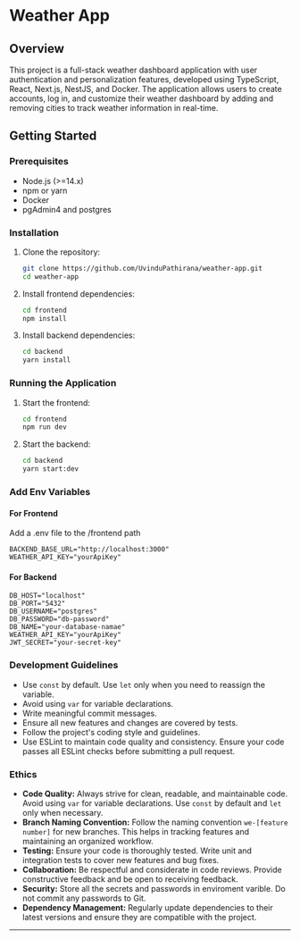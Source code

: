 # Weather App

## Overview
This project is a full-stack weather dashboard application with user authentication and personalization features, developed using TypeScript, React, Next.js, NestJS, and Docker. The application allows users to create accounts, log in, and customize their weather dashboard by adding and removing cities to track weather information in real-time.

## Getting Started

### Prerequisites
- Node.js (>=14.x)
- npm or yarn
- Docker
- pgAdmin4 and postgres

### Installation

1. Clone the repository:
    ```sh
    git clone https://github.com/UvinduPathirana/weather-app.git
    cd weather-app
    ```

2. Install frontend dependencies:
    ```sh
    cd frontend
    npm install 
    ```

3. Install backend dependencies:
    ```sh
    cd backend
    yarn install
    ```

### Running the Application

1. Start the frontend:
    ```sh
    cd frontend
    npm run dev
    ```

2. Start the backend:
    ```sh
    cd backend
    yarn start:dev
    ```
### Add Env Variables
#### For Frontend 
Add a .env file to the /frontend path 
```
BACKEND_BASE_URL="http://localhost:3000"
WEATHER_API_KEY="yourApiKey"
```

#### For Backend 
```
DB_HOST="localhost"
DB_PORT="5432"
DB_USERNAME="postgres"
DB_PASSWORD="db-password"
DB_NAME="your-database-namae"
WEATHER_API_KEY="yourApiKey"
JWT_SECRET="your-secret-key"
```

### Development Guidelines

- Use `const` by default. Use `let` only when you need to reassign the variable.
- Avoid using `var` for variable declarations.
- Write meaningful commit messages.
- Ensure all new features and changes are covered by tests.
- Follow the project's coding style and guidelines.
- Use ESLint to maintain code quality and consistency. Ensure your code passes all ESLint checks before submitting a pull request.

### Ethics

- **Code Quality:** Always strive for clean, readable, and maintainable code. Avoid using `var` for variable declarations. Use `const` by default and `let` only when necessary.
- **Branch Naming Convention:** Follow the naming convention `we-[feature number]` for new branches. This helps in tracking features and maintaining an organized workflow.
- **Testing:** Ensure your code is thoroughly tested. Write unit and integration tests to cover new features and bug fixes.
- **Collaboration:** Be respectful and considerate in code reviews. Provide constructive feedback and be open to receiving feedback.
- **Security:** Store all the secrets and passwords in enviroment varible. Do not commit any passwords to Git.
- **Dependency Management:** Regularly update dependencies to their latest versions and ensure they are compatible with the project.


---
